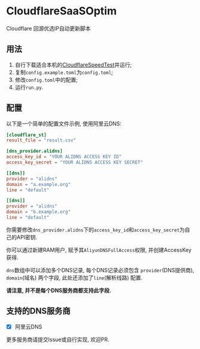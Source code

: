 # CloudflareSaaSOptim

Cloudflare 回源优选IP自动更新脚本

## 用法

1. 自行下载适合本机的[CloudflareSpeedTest](https://github.com/XIU2/CloudflareSpeedTest)并运行;
2. 复制`config.example.toml`为`config.toml`;
3. 修改`config.toml`中的配置;
4. 运行`run.py`.

## 配置

以下是一个简单的配置文件示例, 使用阿里云DNS:

```toml
[cloudflare_st]
result_file = "result.csv"

[dns_provider.alidns]
access_key_id = "YOUR ALIDNS ACCESS KEY ID"
access_key_secret = "YOUR ALIDNS ACCESS KEY SECRET"

[[dns]]
provider = "alidns"
domain = "a.example.org"
line = "default"

[[dns]]
provider = "alidns"
domain = "b.example.org"
line = "default"
```

你需要修改`dns_provider.alidns`下的`access_key_id`和`access_key_secret`为自己的API密钥. 

你可以通过新建RAM用户, 赋予其`AliyunDNSFullAccess`权限, 并创建AccessKey获得.

`dns`数组中可以添加多个DNS记录, 每个DNS记录必须包含 `provider`(DNS提供商), `domain`(域名) 两个字段, 此处还添加了`line`(解析线路) 配置.

**请注意, 并不是每个DNS服务商都支持此字段.**

## 支持的DNS服务商

- [x] 阿里云DNS

更多服务商请提交Issue或自行实现, 欢迎PR.